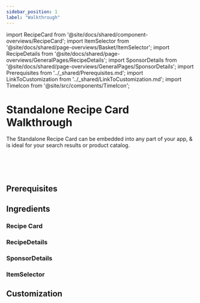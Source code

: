 ```yaml
---
sidebar_position: 1
label: "Walkthrough"
---
```


import RecipeCard from '@site/docs/shared/component-overviews/RecipeCard';
import ItemSelector from '@site/docs/shared/page-overviews/Basket/ItemSelector';
import RecipeDetails from '@site/docs/shared/page-overviews/GeneralPages/RecipeDetails';
import SponsorDetails from '@site/docs/shared/page-overviews/GeneralPages/SponsorDetails';
import Prerequisites from '../_shared/Prerequisites.md';
import LinkToCustomization from '../_shared/LinkToCustomization.md';
import TimeIcon from '@site/src/components/TimeIcon';

# Standalone Recipe Card Walkthrough

The Standalone Recipe Card can be embedded into any part of your app, & is ideal for your search results or product catalog.

<TimeIcon titleText="Time to read:" timeText="10 minutes" /><br />
<TimeIcon titleText="Time for base implementation:" timeText="2 hours" /><br />
<TimeIcon titleText="Time for full customization:" timeText="4 hours" /><br />

## Prerequisites
<Prerequisites />

## Ingredients

### Recipe Card

<RecipeCard platform="ios"/>

### RecipeDetails
<RecipeDetails platform="ios"/>

### SponsorDetails
<SponsorDetails platform="ios"/>

### ItemSelector
<ItemSelector platform="ios"/>

## Customization

<LinkToCustomization />
